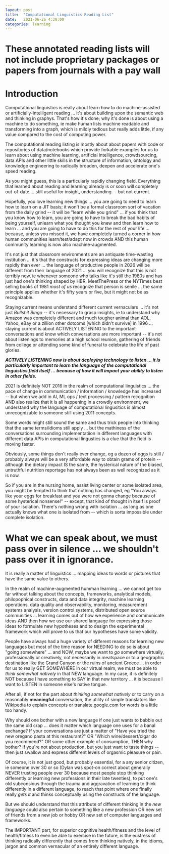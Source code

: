 ```yaml
---
layout: post
title:  "Computational Linguistics Reading List"
date:   2021-06-26 4:30:00
categories: learning
---
```



# These annotated reading lists will not include proprietary packages or papers from journals with a pay wall 

# Introduction

Computational linguistics is really about learn how to do machine-assisted or artificially-intelligent reading ... it's about building upon the semantic web and thinking in graphys. That's how it's done; why it's done is about using a machine to do something, ie make human lists machine readable and transforming into a graph, which is mildly tedious but really adds little, if any value compared to the cost of computing power. 

The computational reading listing is mostly about about papers with code or repositories of data/notebooks which provide forkable examples for us to learn about using machine learning, artificial intelligence, crowdsourcing, data APIs and other little skills in the structure of information, ontology and knowledge engineering to radically broaden, deepen and accelerate one's speed reading.

As you might guess, this is a particularly rapidly changing field. Everything that learned about reading and learning already is or soon will completely out-of-date ... still useful for insight, understanding -- but not current. 

Hopefully, you love learning new things ... you are going to need to learn how to learn on a JIT basis; it won't be a formal classroom sort of vacation from the daily grind -- it will be "learn while you grind" ... if you think that you know how to learn, you are going to have to break the bad habits of being yourself, unlearn what you thought you knew and then learn how to learn ... and you are going to have to do this for the rest of your life ... because, unless you missed it, we have completely turned a corner in how human communities learn/test/adapt now in crowds AND this human community learning is now also machine-augmented.  

It's not just that classroom environments are an antiquate time-wasting institution ... it's that the constructs for expressing ideas are changing more rapidly than ever ... the language of productive people in 2026 will be different from their language of 2021 ... you will recognize that this is not terribly new, ie whenever someone who talks like it's still the 1980s and has just had one's thinking shaped by HBR, MeetThePress or the NYTimes best selling books of 1981 *most of us* recognize that person is senile ... the same principle applies whether it's fifty years or five, but it might not be as recognizable.  

Staying current means understand different current vernaculars ... it's not just *Bullshit Bingo* -- it's necessary to grasp insights, ie to understand why Amazon was completely different and much tougher animal than AOL, Yahoo, eBay or a zillion other dotcoms [which didn't survive] in 1996 ... staying current is about ACTIVELY LISTENING to the important conversations and know which conversations are more important -- it's not about listenings to memories at a high school reunion, gathering of friends from college or attending some kind of funeral to celebrate the life of past glories. 

***ACTIVELY LISTENING now is about deploying technology to listen ... it is particularly important to learn the language of the computational linguistics field itself ... because of how it will impact your ability to listen in other fields.***  

2021 is definitely NOT 2016 in the realm of computational linguistics ... the pace of change in communication / information / knowledge has increased -- but when we add in AI, ML ops / text processing / pattern recognition AND also realize that it is all happening in a crowdly environment, we understand why the language of computational lingusitics is almost unrecognizable to someone still using 2011 concepts.  

Some words might still sound the same and thus trick people into thinking that the same terms/idioms still apply ... but the mathiness of the conversations surrounding implementatiion in different languages with different data APIs in computational lingustics is a clue that the field is moving faster. 

Obviously, some things don't really ever change, eg a dozen of eggs is still / probably always will be a very affordable way to obtain grams of protein -- although the dietary impact IS the same, the hysterical nature of the biased, untruthful nutrition reportage has not always been as well recognized  as it is now. 

So if you are in the nursing home, assist living center or some isolated area, you might be tempted to think that nothing has changed, eg "You always like your eggs for breakfast and you were not gonna change because of some hysterical nonsense!" -- except, that kind of thought in itself is proof of your isolation. There's nothing wrong with isolation ... as long as one actually knows what one is isolated from -- which is sorta impossible under complete isolation.

# What we can speak about, we must pass over in silence ... we shouldn't pass over it in ignorance.

It is really a matter of linguistics ... mapping ideas to words or pictures that have the same value to others.  

In the realm of machine-augmented humman learning ... we cannot get too far without talking about the concepts, frameworks, analytical models, philopophical constructs, data and data integrity, machine learning operations, data quality and observability, monitoring, measurement systems analysis, version control systems, distributed open source communities ... learning comes out of how we experience and communicate ideas AND then how we use our shared language for expressing those ideas to formulate new hypotheses and to design the experimental framework which will prove to us that our hypotheses have some validity.

People have always had a huge variety of different reasons for learning new languages but most of the time reason for NEEDING to do so is about "going somewhere" ... and NOW, maybe we want to *go* somewhere virtually, professionally or creatively, not necessarily in meatspace or to a geographic destination like the Grand Canyon or the ruins of ancient Greece ... in order for us to really GET SOMEWHERE in our virtual realm, we must be able to *think somewhat natively* in that NEW language. In my case, it is definitely NOT because I have something to SAY in that new territory ... it is because I want to LISTEN in someone else's native tongue.  

After all, if not for the part about *thinking somewhat natively* or to carry on a reasonably **meaningful** conversation, the utility of simple translators like Wikipedia to explain concepts or translate.google.com for words is a little too handy.  

Why should one bother with a new language if one just wants to babble out the same old crap ... does it matter which language one uses for a banal exchange? If your conversations are just a matter of "Have you tried the new oregano pasta at this restaurant?" OR "Which wine/dessert/cigar do you recommend?" OR some other example of consumption, THEN why bother? If you're not about production, but you just want to taste things -- then just swallow and express different levels of orgasmic pleasure or pain.

Of course, it is not just good, but probably essential, for a any senior citizen, ie someone over 30 or so (Dylan was spot-on correct about generally NEVER trusting people over 30 because most people stop thinking differently or learning new professions in their late twenties), to put one's old subconsious through the trauma and aggravation of learning to think differently in a different language, to reach that point where one finally really *gets it* and thinks conceptually using the constructs of the language. 

But we should understand that this attribute of different thinking in the *new language* could also pertain to something like a new profession OR new set of friends from a new job or hobby OR new set of computer languages and frameworks. 

The IMPORTANT part, for superior cognitive health/fitness and the level of health/fitness to even be able to exercise in the future, is the eustress of thinking radically differently that comes from thinking natively, in the idioms, jargon and common vernacular of an entirely different language.